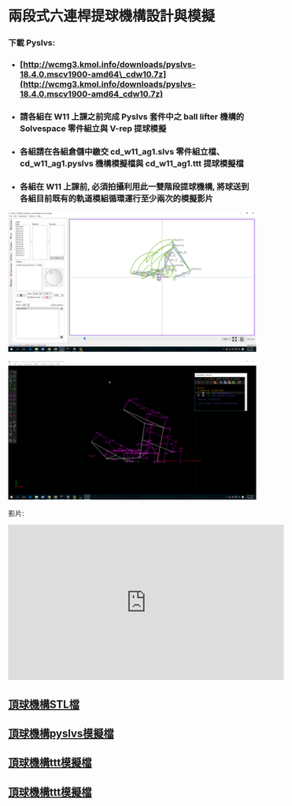 # 兩段式六連桿提球機構設計與模擬

### 下載 Pyslvs:

* ### [http://wcmg3.kmol.info/downloads/pyslvs-18.4.0.mscv1900-amd64\_cdw10.7z](http://wcmg3.kmol.info/downloads/pyslvs-18.4.0.mscv1900-amd64_cdw10.7z)
* ### 請各組在 W11 上課之前完成 Pyslvs 套件中之 ball lifter 機構的 Solvespace 零件組立與 V-rep 提球模擬
* ### 各組請在各組倉儲中繳交 cd\_w11\_ag1.slvs 零件組立檔、cd\_w11\_ag1.pyslvs 機構模擬檔與 cd\_w11\_ag1.ttt 提球模擬檔
* ### 各組在 W11 上課前, 必須拍攝利用此一雙階段提球機構, 將球送到各組目前既有的軌道模組循環運行至少兩次的模擬影片

![](/assets/pyslvs-18.4.0.mscv1900-amd64_2018-05-02_10-11-32.png)

![](/assets/2018-05-02_10-21-02.png)


影片:
<iframe width="560" height="315" src="https://www.youtube.com/embed/CMHy38oILMk" frameborder="0" allow="autoplay; encrypted-media" allowfullscreen></iframe>


## [頂球機構STL檔](https://github.com/s40523232/cd2018/blob/gh-pages/%E7%AC%AC3%E7%B5%84%20%E6%9C%9F%E6%9C%AB%E4%BD%9C%E6%A5%AD%20%E6%A9%9F%E6%A7%8B.stl)


## [頂球機構pyslvs模擬檔](https://github.com/s40523232/cd2018/blob/gh-pages/%E7%AC%AC3%E7%B5%84%20%E6%9C%9F%E6%9C%AB%E4%BD%9C%E6%A5%AD%20%E6%8F%90%E7%90%83%E6%A9%9F%E6%A7%8B.pyslvs)

## [頂球機構ttt模擬檔](https://github.com/s40523232/cd2018/blob/gh-pages/%E7%AC%AC3%E7%B5%84%20%E6%9C%9F%E6%9C%AB%E4%BD%9C%E6%A5%AD%20%E6%8F%90%E7%90%83%E6%A9%9F%E6%A7%8B.ttt)


## [頂球機構ttt模擬檔](https://github.com/s40523232/cd2018/blob/gh-pages/%E7%AC%AC3%E7%B5%84%20%E6%9C%9F%E6%9C%AB%E4%BD%9C%E6%A5%AD%20%E6%8F%90%E7%90%83%E6%A9%9F%E6%A7%8B.ttt)







































